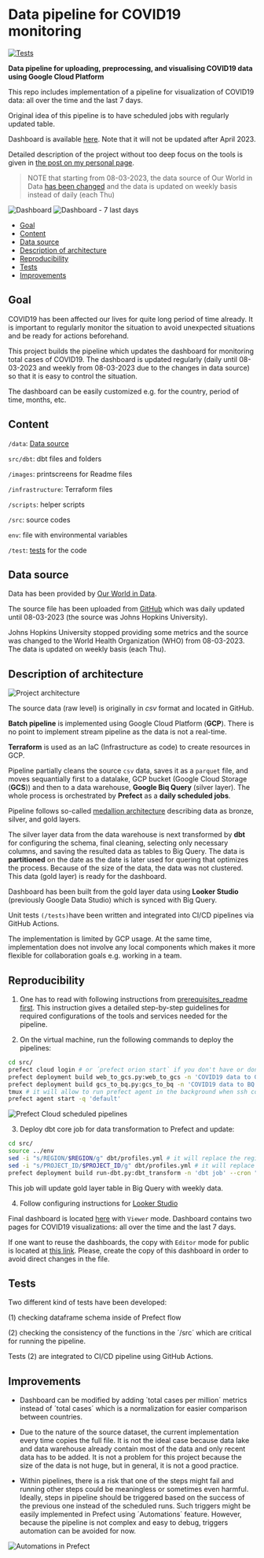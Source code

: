 # Data pipeline for COVID19 monitoring

[![Tests](https://github.com/MikhailKuklin/data-pipeline-COVID19-monitoring/actions/workflows/GHA.yml/badge.svg)](https://github.com/MikhailKuklin/data-pipeline-COVID19-monitoring/actions/workflows/GHA.yml)

**Data pipeline for uploading, preprocessing, and visualising COVID19 data using Google Cloud Platform**

This repo includes implementation of a pipeline for visualization of COVID19 data: all over the time and the last 7 days. 

Original idea of this pipeline is to have scheduled jobs with regularly updated table. 

Dashboard is available [here](https://lookerstudio.google.com/reporting/3aab8da6-770b-4877-96e1-e7db7f652e48). Note that it will not be updated after April 2023.

Detailed description of the project without too deep focus on the tools is given in [the post on my personal page](https://mikhailkuklin.wordpress.com/data-pipeline-for-covid-19-data-dashboarding/).


>NOTE that starting from 08-03-2023, the data source of Our World in Data [has been changed](https://github.com/owid/covid-19-data/issues/2784) and the data is updated on weekly basis instead of daily (each Thu)


![Dashboard](images/covid19.gif)
![Dashboard - 7 last days](images/covid19_dashboard2.png)

- [Goal](#Goal)
- [Content](#Content)
- [Data source](#Data-source)
- [Description of architecture](#Description-of-architecture)
- [Reproducibility](#Reproducibility)
- [Tests](#Tests)
- [Improvements](#Improvements)

## Goal

COVID19 has been affected our lives for quite long period of time already. It is important to regularly monitor the situation to avoid unexpected situations and be ready for actions beforehand. 

This project builds the pipeline which updates the dashboard for monitoring total cases of COVID19. The dashboard is updated regularly (daily until 08-03-2023 and weekly from 08-03-2023 due to the changes in data source) so that it is easy to control the situation. 

The dashboard can be easily customized e.g. for the country, period of time, months, etc.

## Content

`/data`: [Data source](#Data-source)

`src/dbt`: dbt files and folders 

`/images`: printscreens for Readme files

`/infrastructure`: Terraform files

`/scripts`: helper scripts

`/src`: source codes

`env`: file with environmental variables

`/test`: [tests](#Tests) for the code

## Data source

Data has been provided by [Our World in Data](https://ourworldindata.org/coronavirus).

The source file has been uploaded from [GitHub](https://github.com/owid/covid-19-data) which was daily updated until 08-03-2023 (the source was Johns Hopkins University). 

Johns Hopkins University stopped providing some metrics and the source was changed to the World Health Organization (WHO) from 08-03-2023. The data is updated on weekly basis (each Thu).

## Description of architecture

![Project architecture](images/covid19_architecture.jpg)

The source data (raw level) is originally in *csv* format and located in GitHub.

**Batch pipeline** is implemented using Google Cloud Platform (**GCP**). There is no point to implement stream pipeline as the data is not a real-time.

**Terraform** is used as an IaC (Infrastructure as code) to create resources in GCP.

Pipeline partially cleans the source `csv` data, saves it as a `parquet` file, and moves sequantially first to a datalake, GCP bucket (Google Cloud Storage (**GCS**)) and then to a data warehouse, **Google Biq Query** (silver layer). The whole process is orchestrated by **Prefect** as a **daily scheduled jobs**.

Pipeline follows so-called [medallion architecture](https://www.databricks.com/glossary/medallion-architecture) describing data as bronze, silver, and gold layers.

The silver layer data from the data warehouse is next transformed by **dbt** for configuring the schema, final cleaning, selecting only necessary columns, and saving the resulted data as tables to Big Query. The data is **partitioned** on the date as the date is later used for quering that optimizes the process. Because of the size of the data, the data was not clustered. This data (gold layer) is ready for the dashboard.

Dashboard has been built from the gold layer data using **Looker Studio** (previously Google Data Studio) which is synced with Big Query.

Unit tests `(/tests)`have been written and integrated into CI/CD pipelines via GitHub Actions. 

The implementation is limited by GCP usage. At the same time, implementation does not involve any local components which makes it more flexible for collaboration goals e.g. working in a team. 

## Reproducibility

1. One has to read with following instructions from [prerequisites_readme first](https://github.com/MikhailKuklin/covid19_monitoring/blob/main/prerequisites_readme.md).
This instruction gives a detailed step-by-step guidelines for required configurations of the tools and services needed for the pipeline.

2. On the virtual machine, run the following commands to deploy the pipelines:

```sh
cd src/
prefect cloud login # or ´prefect orion start` if you don't have or don't want to create an account
prefect deployment build web_to_gcs.py:web_to_gcs -n 'COVID19 data to GCS' --cron "0 15 * * 4" -a # creates deployment yaml file and schedule it via CRON on 15.00 every Thu
prefect deployment build gcs_to_bq.py:gcs_to_bq -n 'COVID19 data to BQ' --cron "0 16 * * 4" -a # creates deployment yaml file and schedule it via CRON on 16.00 every Thu
tmux # it will allow to run prefect agent in the background when ssh connection will be closed
prefect agent start -q 'default'
```

![Prefect Cloud scheduled pipelines](images/prefect_deployment.png)

3. Deploy dbt core job for data transformation to Prefect and update:

```sh
cd src/
source ../env
sed -i "s/REGION/$REGION/g" dbt/profiles.yml # it will replace the region in dbt profile needed for dbt core
sed -i "s/PROJECT_ID/$PROJECT_ID/g" dbt/profiles.yml # it will replace the project in dbt profile needed for dbt core
prefect deployment build run-dbt.py:dbt_transform -n 'dbt job' --cron "0 17 * * 4" -a # # creates deployment yaml file and schedule it via CRON on 17.00 every Thu
```

This job will update gold layer table in Big Query with weekly data.

4. Follow configuring instructions for [Looker Studio](https://github.com/MikhailKuklin/covid19_monitoring/blob/main/visualizations_readme.md)

Final dashboard is located [here](https://lookerstudio.google.com/reporting/3aab8da6-770b-4877-96e1-e7db7f652e48) with `Viewer` mode. Dashboard contains two pages for COVID19 visualizations: all over the time and the last 7 days. 

If one want to reuse the dashboards, the copy with `Editor` mode for public is located at [this link](https://lookerstudio.google.com/reporting/e9453200-efb9-409b-8c6f-d5eda5e091af). Please, create the copy of this dashboard in order to avoid direct changes in the file.

## Tests

Two different kind of tests have been developed:

(1) checking dataframe schema inside of Prefect flow

(2) checking the consistency of the functions in the ´/src´ which are critical for running the pipeline.

Tests (2) are integrated to CI/CD pipeline using GitHub Actions.

## Improvements

- Dashboard can be modified by adding ´total cases per million´ metrics instead of ´total cases´ which is a normalization for easier comparison between countries.

- Due to the nature of the source dataset, the current implementation every time copies the full file. It is not the ideal case because data lake and data warehouse already contain most of the data and only recent data has to be added. It is not a problem for this project because the size of the data is not huge, but in general, it is not a good practice.

- Within pipelines, there is a risk that one of the steps might fail and running other steps could be meaningless or sometimes even harmful. Ideally, steps in pipeline should be triggered based on the success of the previous one instead of the scheduled runs. Such triggers might be easily implemented in Prefect using ´Automations´ feature. However, because the pipeline is not complex and easy to debug, triggers automation can be avoided for now.

![Automations in Prefect](images/prefect_automation.png)
